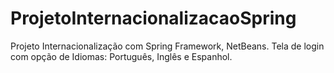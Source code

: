 # ProjetoInternacionalizacaoSpring
Projeto Internacionalização com Spring Framework, NetBeans. Tela de login com opção de Idiomas: Português, Inglês e Espanhol.
